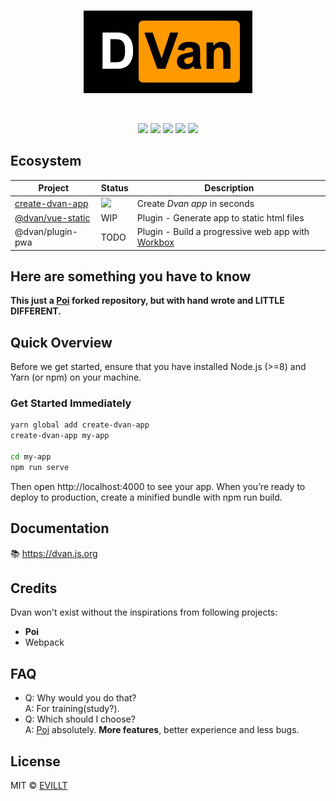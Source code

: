 <br>
<p align="center">
  <img src="./logo.png">
</p>
<br>

<p align="center">
  <a href="https://github.com/evillt/dvan/tree/master/packages/dvan"><img src="https://badgen.net/npm/v/dvan?icon=npm"></a>
  <a href="https://github.com/evillt/dvan/tree/master/packages/dvan"><img src="https://badgen.net/npm/dm/dvan"></a>
  <a href="./LICENSE"><img src="https://badgen.net/npm/license/dvan"></a>
  <a href="https://packagephobia.now.sh/result?p=dvan"><img src="https://badgen.net/packagephobia/install/dvan"></a>
  <a href="https://packagephobia.now.sh/result?p=dvan"><img src="https://badgen.net/packagephobia/publish/dvan"></a>
</p>

## Ecosystem

| Project                                                                           | Status                                                 | Description                                                                                           |
| --------------------------------------------------------------------------------- | ------------------------------------------------------ | ----------------------------------------------------------------------------------------------------- |
| [create-dvan-app](https://github.com/evillt/dvan/tree/master/create-dvan-app)     | ![](https://badgen.net/npm/v/create-dvan-app?icon=npm) | Create _Dvan app_ in seconds                                                                          |
| [@dvan/vue-static](https://github.com/evillt/dvan/tree/master/plugins/vue-static) | WIP                                                    | Plugin - Generate app to static html files                                                            |
| @dvan/plugin-pwa                                                                  | TODO                                                   | Plugin - Build a progressive web app with [Workbox](https://developers.google.com/web/tools/workbox/) |

## Here are something you have to know

**This just a [Poi](https://github.com/egoist/poi) forked repository, but with hand wrote and LITTLE DIFFERENT.**

## Quick Overview

Before we get started, ensure that you have installed Node.js (>=8) and Yarn (or npm) on your machine.

### Get Started Immediately

```sh
yarn global add create-dvan-app
create-dvan-app my-app

cd my-app
npm run serve
```

Then open http://localhost:4000 to see your app.
When you’re ready to deploy to production, create a minified bundle with npm run build.

## Documentation

📚 https://dvan.js.org

## Credits

Dvan won't exist without the inspirations from following projects:

- **Poi**
- Webpack

## FAQ

- Q: Why would you do that?  
  A: For training(study?).
- Q: Which should I choose?  
  A: [Poi](https://github.com/egoist/poi) absolutely. **More features**, better experience and less bugs.

## License

MIT © [EVILLT](https://evila.me)
